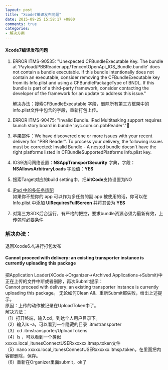 ```yaml
---
layout: post
title: "Xcode7编译发布问题"
date: 2015-09-25 15:58:17 +0800
comments: true
categories: 
- 解决方案
---
```

#### Xcode7编译发布问题
1. ERROR ITMS-90535: "Unexpected CFBundleExecutable Key. The bundle at 'Payload/PBBReader.app/TencentOpenApi_IOS_Bundle.bundle' does not contain a bundle executable. If this bundle intentionally does not contain an executable, consider removing the CFBundleExecutable key from its Info.plist and using a CFBundlePackageType of BNDL. If this bundle is part of a third-party framework, consider contacting the developer of the framework for an update to address this issue."
	
	解决办法：搜索CFBundleExecutable 字段，删除所有第三方框架中的info.plist文件中包含的字段，重新打包上传。


2. ERROR ITMS-90475: "Invalid Bundle. iPad Multitasking support requires launch story board in bundle 'pyc.com.cn.pbbReader'."
3. 苹果邮件：We have discovered one or more issues with your recent delivery for "PBB Reader". To process your delivery, the following issues must be corrected: 
Invalid Bundle - A nested bundle doesn't have the right platforms listed in CFBundleSupportedPlatforms Info.plist key.

4. IOS9访问网络设置：**NSAppTransportSecurity** 字典，字段：**NSAllowsArbitraryLoads**  字段值：**YES**
6. 搜索Target对应的build setting中，把**bitCode**支持设置为NO
8. [iPad 中的多任务适配](http://onevcat.com/2015/06/multitasking/)  
如果你不想你的 app 可以作为多任务的副 app 被使用的话，你可以在 Info.plist 中添加 **UIRequiresFullScreen** 并将其设为 **YES**
5. 对第三方SDK后台运行，有严格的把控，要求bundle资源必须为最新有效，上传包时必要条件


### 解决办法：
退回Xcode6.4,进行打包发布

#### Cannot proceed with delivery: an existing transporter instance is currently uploading this package
把Application Loader(XCode->Organizer->Archived Applications->Submit)中正在上传的文件中断或者删除，再次Submit提示：  
Cannot proceed with delivery: an existing transporter instance is currently uploading this package。
无论如何Clean All、重新Submit都失败，给出上述提示。  
原因：上传的动作被记录在UploadToken中了。  
解决方法：  
（1）打开终端，输入cd，到达个人用户目录下。  
（2）输入ls -a，可以看到一个隐藏的目录 .itmstransporter  
（3）cd .itmstransporter/UploadTokens  
（4）ls ，可以看到一个类似 xxxxx.local_itunesConnectUSERxxxxxx.itmsp.token文件  
（5）nano  xxxxx.local_itunesConnectUSERxxxxxx.itmsp.token，在里面把内容都删除，保存。  
（6）重新在Organizer里面submit，ok了  

